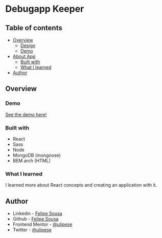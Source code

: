 # Debugapp Keeper

## Table of contents
- [Overview](#overview)
  - [Design](https://www.figma.com/file/U66UhE1pqy1MJ26vB0MGnp/DebugApp-Keeper?type=design&node-id=0%3A1&t=Ovsh6a7Ugcqtyc9J-1) 
  - [Demo](#demo)
- [About App](#my-process)
  - [Built with](#built-with)
  - [What I learned](#what-i-learned)
- [Author](#author)

## Overview

### Demo

<a href="https://keeper-debugapp.netlify.app/">See the demo here!</a>

### Built with

- React
- Sass
- Node
- MongoDB (mongoose)
- BEM arch (HTML)

### What I learned

I learned more about React concepts and creating an application with it. 

## Author

- Linkedin - [Felipe Sousa](https://www.linkedin.com/in/ulipese)
- Github - [Felipe Sousa](https://www.github.com/ulipese)
- Frontend Mentor - [@ulipese](https://www.frontendmentor.io/profile/ulipese)
- Twitter - [@ulipese](https://www.twitter.com/ulipese)
